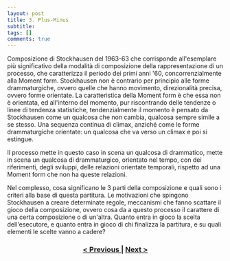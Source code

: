 ```yaml
---
layout: post
title: 3. Plus-Minus
subtitle:
tags: []
comments: true
---
```


Composizione di Stockhausen del 1963-63 che corrisponde all'esemplare più significativo della
modalità di composizione della rappresentazione di un processo, che caratterizza il periodo dei
primi anni '60, concorrenzialmente alla Moment form. Stockhausen non è contrario per principio
alle forme drammaturgiche, ovvero quelle che hanno movimento, direzionalità precisa, ovvero
forme orientate. La caratteristica della Moment form è che essa non è orientata, ed all'interno del
momento, pur riscontrando delle tendenze o linee di tendenza statistiche, tendenzialmente il
momento è pensato da Stockhausen come un qualcosa che non cambia, qualcosa sempre simile a se
stesso. Una sequenza continua di climax, anziché come le forme drammaturgiche orientate: un
qualcosa che va verso un climax e poi si estingue.

Il processo mette in questo caso in scena un qualcosa di drammatico, mette in scena un qualcosa di
drammaturgico, orientato nel tempo, con dei riferimenti, degli sviluppi, delle relazioni orientate
temporali, rispetto ad una Moment form che non ha queste relazioni.

Nel complesso, cosa significano le 3 parti della composizione e quali sono i criteri alla base di
questa partitura. Le motivazioni che spingono Stockhausen a creare determinate regole, meccanismi
che fanno scattare il gioco della composizione, ovvero cosa da a questo processo il carattere di una
certa composizione o di un'altra. Quanto entra in gioco la scelta dell'esecutore, e quanto entra in
gioco di chi finalizza la partitura, e su quali elementi le scelte vanno a cadere?

<h3 style="text-align:center">
<a href="https://velitch.github.io/velitch/2021-11-02-02_05_considerazioni/">< Previous </a>
|
<a href="https://velitch.github.io/velitch/2021-11-02-02_05_considerazioni/">Next ></a>
</h3>
